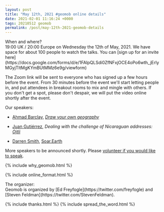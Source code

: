 ```yaml
--- 
layout: post
title: "May 12th, 2021 #geomob online details"
date: 2021-02-01 11:16:24 +0000
tags: 20210512 geomob
permalink: /post/may-12th-2021-geomob-details
---
```


<div class="heading">When and where?</div>
19:00 UK / 20:00 Europe on Wednesday the 12th of May, 2021.
We have space for about 100 people to watch
the talks. You can [sign up for an invite here](https://docs.google.com/forms/d/e/1FAIpQLSdi0ZfNFxjOCE4oPo6wth_jErlyMGyjTltMgKYmBUtMMz6e9g/viewform)

The Zoom link will be sent to everyone who has signed up a few hours before
the event. From 30 minutes before the event we'll start letting people in, and
put attendees in breakout rooms to mix and mingle with others. If you don't
get a spot, please don't despair, we will put the video online shortly
after the event.

<div class="heading">Our speakers:</div>

* [Ahmad Barclay](https://twitter.com/bothness), _[Draw your own geography](https://bothness.github.io/geo-draw/)_

* [Juan Gutiérrez](https://www.linkedin.com/in/juangutierrezbarquero/), _Dealing with the challenge of Nicaraguan addresses: [Ojtli](https://ojtli.app/)_

* [Darren Smith](https://twitter.com/DarrenStanleyS), [Soar.Earth](https://soar.earth/)

More speakers to be announced shortly. Please <a href="https://docs.google.com/forms/d/e/1FAIpQLSdDaQz98ef_tMCJmvYjspoTX5Yv8ll-fNHWO4Yk57ZCCDE__g/viewform">volunteer if you would like to speak</a>.

{% include why_geomob.html %}

{% include online_format.html %}
<div class="heading">The organizer:</div>
Geomob is organized by [Ed Freyfogle](https://twitter.com/freyfogle) and
[Steven Feldman](https://twitter.com/StevenFeldman).

{% include thanks.html %}
{% include spread_the_word.html %}
